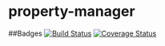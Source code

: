 property-manager
================
##Badges
[![Build Status](https://travis-ci.org/mlfryman/property-manager.svg?branch=master)](https://travis-ci.org/mlfryman/property-manager)
[![Coverage Status](https://coveralls.io/repos/mlfryman/property-manager/badge.png?branch=master)](https://coveralls.io/r/mlfryman/property-manager?branch=master)
